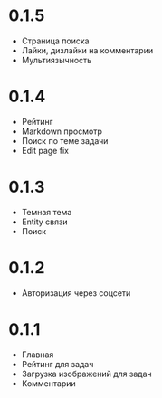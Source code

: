 ﻿# 0.1.5
* Страница поиска
* Лайки, дизлайки на комментарии
* Мультиязычность

# 0.1.4
* Рейтинг
* Markdown просмотр 
* Поиск по теме задачи
* Edit page fix

# 0.1.3
 * Темная тема
 * Entity связи
 * Поиск

# 0.1.2
* Авторизация через соцсети

# 0.1.1
* Главная
* Рейтинг для задач
* Загрузка изображений для задач
* Комментарии